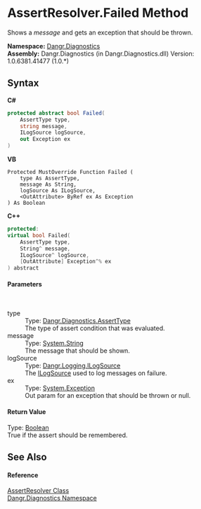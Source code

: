 # AssertResolver.Failed Method 
 

Shows a *message* and gets an exception that should be thrown.

**Namespace:**&nbsp;<a href="N_Dangr_Diagnostics">Dangr.Diagnostics</a><br />**Assembly:**&nbsp;Dangr.Diagnostics (in Dangr.Diagnostics.dll) Version: 1.0.6381.41477 (1.0.*)

## Syntax

**C#**<br />
``` C#
protected abstract bool Failed(
	AssertType type,
	string message,
	ILogSource logSource,
	out Exception ex
)
```

**VB**<br />
``` VB
Protected MustOverride Function Failed ( 
	type As AssertType,
	message As String,
	logSource As ILogSource,
	<OutAttribute> ByRef ex As Exception
) As Boolean
```

**C++**<br />
``` C++
protected:
virtual bool Failed(
	AssertType type, 
	String^ message, 
	ILogSource^ logSource, 
	[OutAttribute] Exception^% ex
) abstract
```


#### Parameters
&nbsp;<dl><dt>type</dt><dd>Type: <a href="T_Dangr_Diagnostics_AssertType">Dangr.Diagnostics.AssertType</a><br />The type of assert condition that was evaluated.</dd><dt>message</dt><dd>Type: <a href="http://msdn2.microsoft.com/en-us/library/s1wwdcbf" target="_blank">System.String</a><br />The message that should be shown.</dd><dt>logSource</dt><dd>Type: <a href="T_Dangr_Logging_ILogSource">Dangr.Logging.ILogSource</a><br />The <a href="T_Dangr_Logging_ILogSource">ILogSource</a> used to log messages on failure.</dd><dt>ex</dt><dd>Type: <a href="http://msdn2.microsoft.com/en-us/library/c18k6c59" target="_blank">System.Exception</a><br />Out param for an exception that should be thrown or null.</dd></dl>

#### Return Value
Type: <a href="http://msdn2.microsoft.com/en-us/library/a28wyd50" target="_blank">Boolean</a><br />True if the assert should be remembered.

## See Also


#### Reference
<a href="T_Dangr_Diagnostics_AssertResolver">AssertResolver Class</a><br /><a href="N_Dangr_Diagnostics">Dangr.Diagnostics Namespace</a><br />